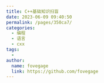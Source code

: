 ```yaml
---
title: C++基础知识扫盲
date: 2023-06-09 09:40:50
permalink: /pages/350ca7/
categories:
  - 编程
  - 语言
  - cxx
tags:
  - 
author: 
  name: fovegage
  link: https://github.com/fovegage
---
```

